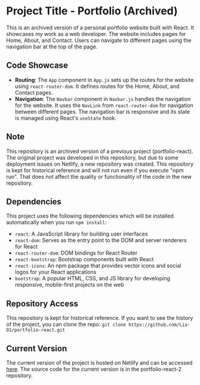 # Project Title - Portfolio (Archived)

This is an archived version of a personal portfolio website built with React. It showcases my work as a web developer. The website includes pages for Home, About, and Contact. Users can navigate to different pages using the navigation bar at the top of the page.

## Code Showcase
- **Routing**: The `App` component in `App.js` sets up the routes for the website using `react-router-dom`. It defines routes for the Home, About, and Contact pages.
- **Navigation**: The `Navbar` component in `Navbar.js` handles the navigation for the website. It uses the `NavLink` from `react-router-dom` for navigation between different pages. The navigation bar is responsive and its state is managed using React's `useState` hook.

## Note
This repository is an archived version of a previous project (portfolio-react). The original project was developed in this repository, but due to some deployment issues on Netlify, a new repository was created. This repository is kept for historical reference and will not run even if you execute "npm run". That does not affect the quality or functionality of the code in the new repository.

## Dependencies
This project uses the following dependencies which will be installed automatically when you run `npm install`:
- `react`: A JavaScript library for building user interfaces
- `react-dom`: Serves as the entry point to the DOM and server renderers for React
- `react-router-dom`: DOM bindings for React Router
- `react-bootstrap`: Bootstrap components built with React
- `react-icons`: An npm package that provides vector icons and social logos for your React applications
- `bootstrap`: A popular HTML, CSS, and JS library for developing responsive, mobile-first projects on the web

## Repository Access
This repository is kept for historical reference. If you want to see the history of the project, you can clone the repo: `git clone https://github.com/Lia-O1/portfolio-react.git`

## Current Version
The current version of the project is hosted on Netlify and can be accessed [here](https://oswebdev.dev/). The source code for the current version is in the portfolio-react-2 repository.
